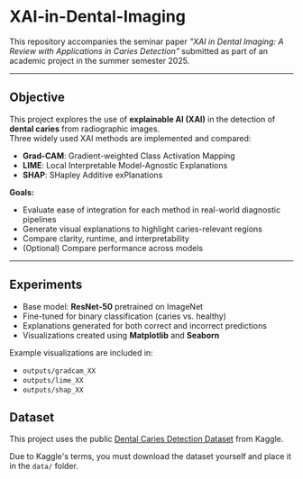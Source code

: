 # XAI-in-Dental-Imaging

This repository accompanies the seminar paper *"XAI in Dental Imaging: A Review with Applications in Caries Detection"* submitted as part of an academic project in the summer semester 2025.


---

## Objective

This project explores the use of **explainable AI (XAI)** in the detection of **dental caries** from radiographic images.  
Three widely used XAI methods are implemented and compared:

- **Grad-CAM**: Gradient-weighted Class Activation Mapping  
- **LIME**: Local Interpretable Model-Agnostic Explanations  
- **SHAP**: SHapley Additive exPlanations 

**Goals:**

- Evaluate ease of integration for each method in real-world diagnostic pipelines  
- Generate visual explanations to highlight caries-relevant regions  
- Compare clarity, runtime, and interpretability  
- (Optional) Compare performance across models

---

## Experiments

- Base model: **ResNet-50** pretrained on ImageNet
- Fine-tuned for binary classification (caries vs. healthy)
- Explanations generated for both correct and incorrect predictions
- Visualizations created using **Matplotlib** and **Seaborn**
  
Example visualizations are included in:
- `outputs/gradcam_XX`
- `outputs/lime_XX`
- `outputs/shap_XX`

## Dataset
This project uses the public [Dental Caries Detection Dataset](https://www.kaggle.com/datasets/tahuuanh/tooth-decay-datasetraw) from Kaggle.

Due to Kaggle's terms, you must download the dataset yourself and place it in the `data/` folder.  
